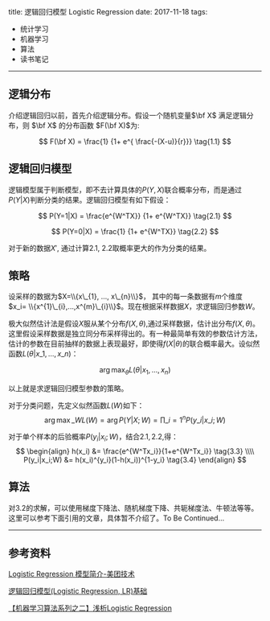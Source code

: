 title: 逻辑回归模型 Logistic Regression
date: 2017-11-18
tags:
- 统计学习
- 机器学习
- 算法
- 读书笔记
----

## 逻辑分布

介绍逻辑回归以前，首先介绍逻辑分布。假设一个随机变量$\bf X$ 满足逻辑分布，则 $\bf X$ 的分布函数 $F(\bf X)$为:

$$
F(\bf X) = \frac{1} {1+ e^{ \frac{-(X-u)}{r}}} \tag{1.1}
$$

## 逻辑回归模型

逻辑模型属于判断模型，即不去计算具体的$P(Y,X)$联合概率分布，而是通过$P(Y|X)$判断分类的结果。逻辑回归模型有如下假设：

$$
P(Y=1|X) = \frac{e^{W^TX}} {1+ e^{W^TX}}
\tag{2.1}
$$


$$
P(Y=0|X) = \frac{1} {1+ e^{W^TX}}
\tag{2.2}
$$

对于新的数据$X'$, 通过计算$2.1$, $2.2$取概率更大的作为分类的结果。

## 策略

设采样的数据为$X=\\{x\_{1}, ..., x\_{n}\\}$， 其中的每一条数据有$m$个维度 $x_i= \\{x^{1}\_{i},...,x^{m}\_{i}\\}$。现在根据采样数据$X$，求逻辑回归参数$W$。

极大似然估计法是假设$X$服从某个分布$f(X,\theta)$,通过采样数据，估计出分布$f(X,\theta)$。这里假设采样数据是独立同分布采样得出的。有一种最简单有效的参数估计方法，估计的参数在目前抽样的数据上表现最好，即使得$f(X|\theta)$的联合概率最大。设似然函数$L(\theta|x\_1,...,x\_n)$：

$$
\arg \max_\theta L(\theta|x_1,...,x_n) \tag{3.1}
$$

以上就是求逻辑回归模型参数的策略。

对于分类问题，先定义似然函数$L(W)$如下：
$$
\arg \max\_{W}L(W) = \arg P(Y|X;W) = \prod\_{i=1}^{n} P(y\_i|x\_i;W)  \tag{3.2}
$$

对于单个样本的后验概率$P(y_i|x_i;W)$，结合$2.1,2.2$,得：
$$
\begin{align}
h(x_i) &= \frac{e^{W^Tx_i}}{1+e^{W^Tx_i}} \tag{3.3} \\\\ 
P(y_i|x_i;W) &= h(x_i)^{y_i}(1-h(x_i))^{1-y_i}  \tag{3.4}
\end{align}
$$


## 算法

对$3.2$的求解，可以使用梯度下降法、随机梯度下降、共轭梯度法、牛顿法等等。这里可以参考下面引用的文章，具体暂不介绍了。To Be Continued...


----

## 参考资料

[Logistic Regression 模型简介-美团技术](https://tech.meituan.com/intro_to_logistic_regression.html)

[逻辑回归模型(Logistic Regression, LR)基础](http://www.cnblogs.com/sparkwen/p/3441197.html)

[【机器学习算法系列之二】浅析Logistic Regression](https://chenrudan.github.io/blog/2016/01/09/logisticregression.html#2.1)
<script type="text/x-mathjax-config">
  MathJax.Hub.Config({
    extensions: ["tex2jax.js"],
    jax: ["input/TeX", "output/HTML-CSS"],
    tex2jax: {
      <!--$表示行内元素，$$表示块状元素 -->
      inlineMath: [ ['$','$'], ["\\(","\\)"] ],
      displayMath: [ ['$$','$$'], ["\\[","\\]"] ],
      processEscapes: true
    },
    "HTML-CSS": { availableFonts: ["TeX"] }
  });
</script>
<!--加载MathJax的最新文件， async表示异步加载进来 -->
<script type="text/javascript" async src="https://cdn.staticfile.org/mathjax/2.7.0/MathJax.js?config=TeX-AMS-MML_HTMLorMML">
</script>